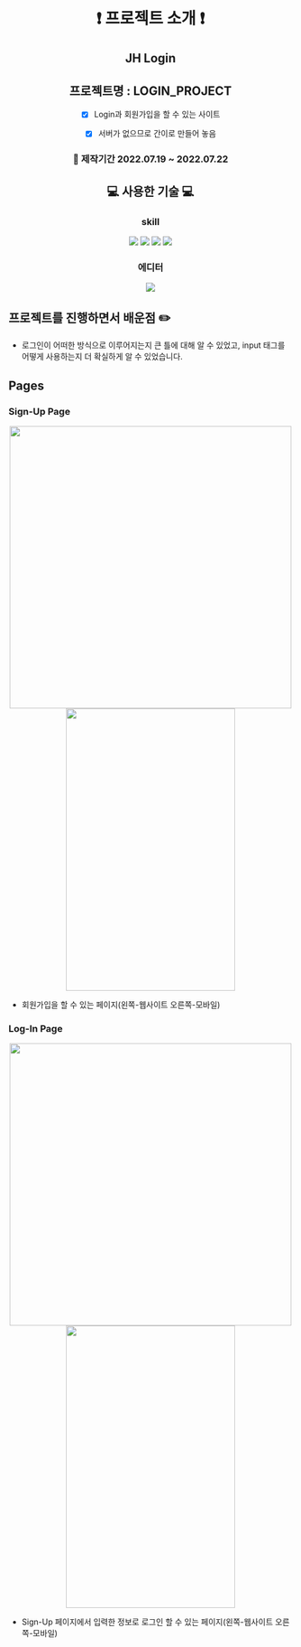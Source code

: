 <div align="center">

# :exclamation: 프로젝트 소개 :exclamation:

## JH Login

## 프로젝트명 : LOGIN_PROJECT

- [x] Login과 회원가입을 할 수 있는 사이트

- [x] 서버가 없으므로 간이로 만들어 놓음

### :date: 제작기간 2022.07.19 ~ 2022.07.22

## :computer: 사용한 기술 :computer:

### skill

<img src="https://img.shields.io/badge/html5-E34F26?style=for-the-badge&logo=html5&logoColor=white"> <img src="https://img.shields.io/badge/css-1572B6?style=for-the-badge&logo=css3&logoColor=white"> <img src="https://img.shields.io/badge/javascript-F7DF1E?style=for-the-badge&logo=javascript&logoColor=black"> <img src="https://img.shields.io/badge/react-61DAFB?style=for-the-badge&logo=react&logoColor=black">

### 에디터

  <img src="https://img.shields.io/badge/visualstudio-007ACC?style=for-the-badge&logo=visualstudio&logoColor=white">
  
</div>

## 프로젝트를 진행하면서 배운점 :pencil2:
- 로그인이 어떠한 방식으로 이루어지는지 큰 틀에 대해 알 수 있었고, input 태그를 어떻게 사용하는지 더 확실하게 알 수 있었습니다.

## Pages

### Sign-Up Page

<div align="center">

<img src="https://user-images.githubusercontent.com/106130435/184127715-f63f603e-9864-4956-84ac-085f537b13d9.png" width="500" height="500"/><img src="https://user-images.githubusercontent.com/106130435/184127749-22ab83b8-9eaf-491d-8b36-87ab047e7430.png" width="300" height="500"/>

</div>

- 회원가입을 할 수 있는 페이지(왼쪽-웹사이트 오른쪽-모바일)

### Log-In Page

<div align="center">

<img src="https://user-images.githubusercontent.com/106130435/184127520-cef49232-a5ca-4fe3-a6e9-8ab628b4324d.png" width="500" height="500" /><img src="https://user-images.githubusercontent.com/106130435/184127583-19b94cb2-1068-496e-8842-56e1fb052cab.png" width="300" height="500"/>

</div>

- Sign-Up 페이지에서 입력한 정보로 로그인 할 수 있는 페이지(왼쪽-웹사이트 오른쪽-모바일)
